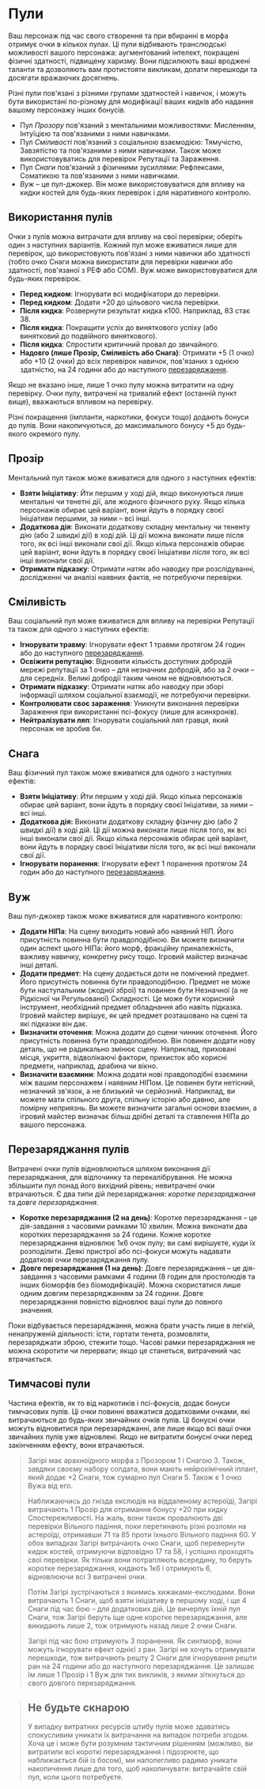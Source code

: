 # Пули

Ваш персонаж під час свого створення та при вбиранні в морфа отримує очки в кількох пулах. Ці пули відбивають транслюдські можливості вашого персонажа: аугментований інтелект, покращені фізичні здатності, підвищену харизму. Вони підсилюють ваші вроджені таланти та дозволяють вам протистояти викликам, долати перешкоди та досягати вражаючих досягнень.

Різні пули пов'язані з різними групами здатностей і навичок, і можуть бути використані по-різному для модифікації ваших кидків або надання вашому персонажу інших бонусів.

- Пул _Прозору_ пов'язаний з ментальними можливостями: Мисленням, Інтуїцією та пов'язаними з ними навичками.
- Пул _Сміливості_ пов'язаний з соціальною взаємодією: Тямучістю, Завзятістю та пов'язаними з ними навичками. Також може використовуватись для перевірок Репутації та Зараження.
- Пул _Снаги_ пов'язаний з фізичними зусиллями: Рефлексами, Соматикою та пов'язаними з ними навичками.
- _Вуж_ – це пул-джокер. Він може використовуватися для впливу на кидки костей для будь-яких перевірок і для наративного контролю.

## Використання пулів

Очки з пулів можна витрачати для впливу на свої перевірки; оберіть один з наступних варіантів. Кожний пул може вживатися лише для перевірок, що використовують пов'язані з ними навички або здатності (тобто очко Снаги можна використати для перевірки навички або здатності, пов'язаної з РЕФ або СОМ). Вуж може використовуватися для будь-яких перевірок.

- **Перед кидком**: Ігнорувати всі модифікатори до перевірки.
- **Перед кидком**: Додати +20 до цільового числа перевірки.
- **Після кидка**: Розвернути результат кидка к100. Наприклад, 83 стає 38.
- **Після кидка**: Покращити успіх до виняткового успіху (або винятковий до подвійного виняткового).
- **Після кидка**: Спростити критичний провал до звичайного.
- **Надовго (лише Прозір, Сміливість або Снага)**: Отримати +5 (1 очко) або +10 (2 очки) до всіх перевірок навичок, пов'язаних з однією здатністю, на 24 години або до наступного [перезаряджання](#Перезаряджання-пулів).

Якщо не вказано інше, лише 1 очко пулу можна витратити на одну перевірку. Очки пулу, витрачені на тривалий ефект (останній пункт вище), вважаються впливом на перевірку.

Різні покращення (імпланти, наркотики, фокуси тощо) додають бонуси до пулів. Вони накопичуються, до максимального бонусу +5 до будь-якого окремого пулу.

## Прозір

Ментальний пул також може вживатися для одного з наступних ефектів:

- **Взяти Ініціативу**: Йти першим у ході дій, якщо виконуються лише ментальні чи тенетні дії, але жодного фізичного руху. Якщо кілька персонажів обирає цей варіант, вони йдуть в порядку своєї Ініціативи першими, за ними – всі інші.
- **Додаткова дія**: Виконати додаткову складну ментальну чи тененту дію (або 2 швидкі дії) в ході дій. Ці дії можна виконати лише після того, як всі інші виконали свої дії. Якщо кілька персонажів обирає цей варіант, вони йдуть в порядку своєї Ініціативи _після_ того, як всі інші виконали свої дії.
- **Отримати підказку**: Отримати натяк або наводку при розслідуванні, дослідженні чи аналізі наявних фактів, не потребуючи перевірки.

## Сміливість

Ваш соціальний пул може вживатися для впливу на перевірки Репутації та також для одного з наступних ефектів:

- **Ігнорувати травму**: Ігнорувати ефект 1 травми протягом 24 годин або до наступного [перезаряджання](#Перезаряджання-пулів).
- **Освіжити репутацію**: Відновити кількість доступних добродій мережі репутації за 1 очко – для незначних добродій, або за 2 очки – для середніх. Великі добродії таким чином не відновлюються.
- **Отримати підказку**: Отримати натяк або наводку при зборі інформації шляхом соціальної взаємодії, не потребуючи перевірки.
- **Контролювати своє зараження**: Уникнути виконання перевірки Зараження при використанні псі-фокусу (лише для асинхронів).
- **Нейтралізувати ляп**: Ігнорувати соціальний ляп гравця, який персонаж не зробив би.

## Снага

Ваш фізичний пул також може вживатися для одного з наступних ефектів:

- **Взяти Ініціативу**: Йти першим у ході дій. Якщо кілька персонажів обирає цей варіант, вони йдуть в порядку своєї Ініціативи, за ними – всі інші.
- **Додаткова дія:** Виконати додаткову складну фізичну дію (або 2 швидкі дії) в ході дій. Ці дії можна виконати лише після того, як всі інші виконали свої дії. Якщо кілька персонажів обирає цей варіант, вони йдуть в порядку своєї Ініціативи після того, як всі інші виконали свої дії.
- **Ігнорувати поранення**: Ігнорувати ефект 1 поранення протягом 24 годин або до наступного [перезаряджання](#Перезаряджання-пулів).

## Вуж

Ваш пул-джокер також може вживатися для наративного контролю:

- **Додати НІПа**: На сцену виходить новий або наявний НІП. Його присутність повинна бути правдоподібною. Ви можете визначити один аспект цього НІПа: його морф, фракційну приналежність, важливу навичку, конкретну рису тощо. Ігровий майстер визначає інші деталі.
- **Додати предмет**: На сцену додається доти не помічений предмет. Його присутність повинна бути правдоподібною. Предмет не може бути наступальним (жодної зброї) та повинен бути Незначної (а не Рідкісної чи Регульованої) Складності. Це може бути корисний інструмент, необхідний предмет обладнання або навіть підказка. Ігровий майстер вирішує, як цей предмет розташовано на сцені та які підказки він дає.
- **Визначити оточення**: Можна додати до сцени чинник оточення. Його присутність повинна бути правдоподібною. Він повинен додати нову деталь, що не радикально змінює сцену. Наприклад, приховані місця, укриття, відволікаючі фактори, прихисток або корисні предмети, наприклад, драбина чи вікно.
- **Визначити взаємини**: Можна додати нові правдоподібні взаємини між вашим персонажем і наявним НІПом. Це повинен бути нетісний, незначний зв'язок, а не близький чи серйозний. Наприклад, ви можете мати спільного друга, спільну історію або давню, але помірну неприязнь. Ви можете визначити загальні основи взаємин, а ігровий майстер визначає більш дрібні деталі та ставлення НІПа до вашого персонажа.

## Перезаряджання пулів

Витрачені очки пулів відновлюються шляхом виконання дії перезаряджання, для відпочинку та перекалібрування. Не можна збільшити пул понад його вихідний рівень; невитрачені очки втрачаються. Є два типи дій перезаряджання: _коротке перезаряджання_ та _довге перезаряджання_.

- **Коротке перезаряджання (2 на день)**: Коротке перезаряджання – це дія-завдання з часовими рамками 10 хвилин. Можна виконати два коротких перезаряджання за 24 години. Кожне коротке перезаряджання відновлює 1к6 очок пулу; ви самі вирішуєте, куди їх розподілити. Деякі пристрої або псі-фокуси можуть надавати додаткові очки перезаряджання пулу.
- **Довге перезаряджання (1 на день)**: Довге перезаряджання – це дія-завдання з часовими рамками 4 години (8 годин для простолюдів та інших біоморфів без біомодифікацій). Можна скористатися лише одним довгим перезаряджанням за 24 години. Довге перезаряджання повністю відновлює ваші пули до повного значення.

Поки відбувається перезаряджання, можна брати участь лише в легкій, ненапруженій діяльності: їсти, гортати тенета, розмовляти, перезаряджати зброю, стежити тощо. Часові рамки перезаряджання не можна скоротити чи перервати; якщо це станеться, витрачений час втрачається.

## Тимчасові пули

Частина ефектів, як то від наркотиків і псі-фокусів, додає бонуси тимчасових пулів. Ці очки повинні вважатися додатковими очками, які витрачаються до будь-яких звичайних очків пулів. Ці бонусні очки можуть відновитися при перезаряджанні, але лише якщо всі ваші очки звичайних пулів уже відновлені. Якщо не витратити бонусні очки перед закінченням ефекту, вони втрачаються.

<blockquote>

Загірі має арахноїдного морфа з Прозором 1 і Снагою 3. Також, завдяки своєму набору солдата, вони мають нейрохімічний іплант, який додає +2 Снаги, тож сумарно пул Снаги 5. Також є 1 очко Вужа від его.

Наближаючись до гнізда екслюдів на віддаленому астероїді, Загірі витрачають 1 Прозір для отримання бонусу +20 при кидку Спостережливості. На жаль, вони також провалюють дві перевірки Вільного падіння, поки перетинають різні розломи на астероїді, отримавши 71 та 85 проти їхнього Вільного падіння 60. У обох випадках Загірі витрачають очко Снаги, щоб перевернути кидок костей, отримуючи відповідно 17 та 58, і успішно проходять свої перевірки. Як тільки вони потрапляють всередину, то беруть коротке перезаряджання, кидають 1к6 і отримують 6, відновлюючи всі 3 витрачені очки.

Потім Загірі зустрічаються з якимись хижаками-екслюдами. Вони витрачають 1 Снаги, щоб взяти ініціативу в першому ході, і ще 4 Снаги під час бою – для додаткових дій. Це вичерпує їхній пул Снаги, тож Загірі беруть іще одне коротке перезаряджання, але викидають лише 2, тож отримують назад лише 2 очки Снаги.

Загірі під час бою отримують 3 поранення. Як синтморф, вони можуть ігнорувати ефект однієї з ран. Загірі не хочуть отримувати перешкоди, тож витрачають решту 2 Снаги для ігнорування решти ран на 24 години або до наступного перезаряджання. Це залишає їм лише 1 Прозір і 1 Вуж для тих викликів, з якими зіткнуться до свого довгого перезаряджання.

</blockquote>

<blockquote>

## Не будьте скнарою

У випадку витратних ресурсів штибу пулів може здаватись спокусливим уникати їх витрачання на випадок потреби згодом. Хоча це і може бути розумним тактичним рішенням (можливо, ви витратили всі короткі перезаряджання і підозрюєте, що наближається бій із босом), ми наполегливо радимо уникати накопичення лише для того, щоб накопичувати: витрачайте свій пул, коли цього потребуєте.

</blockquote>
